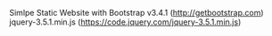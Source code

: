  Simlpe Static Website with Bootstrap v3.4.1           (http://getbootstrap.com)
                            jquery-3.5.1.min.js        (https://code.jquery.com/jquery-3.5.1.min.js)

